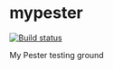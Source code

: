 # mypester

[![Build status](https://ci.appveyor.com/api/projects/status/g1yxiteovo0g1ib7?svg=true)](https://ci.appveyor.com/project/csolje/mypester)

My Pester testing ground
